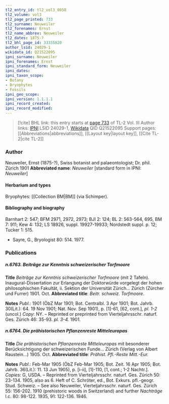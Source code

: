 ```yaml
---
tl2_entry_id: tl2_vol3_0858
tl2_volume: vol3
tl2_page_printed: 733
tl2_surname: Neuweiler
tl2_forenames: Ernst
tl2_name_abbrev: Neuweiler
tl2_dates: 1875-?
tl2_bhl_page_id: 33355820
author_lsid: 24029-1
wikidata_id: Q21522095
ipni_surname: Neuweiler
ipni_forenames: Ernst
ipni_standard_form: Neuweiler
ipni_dates: 
ipni_taxon_scope: 
- Botany
- Bryophytes
- Fossils
ipni_geo_scope: 
ipni_version: 1.1.1.1
ipni_record_created: 
ipni_record_modified:
---
```


> [!cite] BHL link: this entry starts at [page 733](https://www.biodiversitylibrary.org/page/33355820) of TL-2 Vol. III
> Author links: [IPNI](https://www.ipni.org/a/24029-1) LSID 24029-1, [Wikidata](https://www.wikidata.org/wiki/Q21522095) QID Q21522095
> Support pages: [[Abbreviations|abbreviations]], [[Layout key|layout key]], [[Cite TL-2|cite TL-2]]

### Author

Neuweiler, Ernst (1875-?), Swiss botanist and palaeontologist; Dr. phil. Zürich 1901 
**Abbreviated name**: *Neuweiler* \[standard form in IPNI: *Neuweiler*\]

#### Herbarium and types

Bryophytes: [[Collection BM|BM]] (via Schimper).

#### Bibliography and biography

Barnhart 2: 547; BFM 2971, 2972, 2973; BJI 2: 124; BL 2: 563-564, 695, BM 7: 911; Kew 4: 132; LS 18926, suppl. 19927-19933; Nordstedt suppl. p. 12; Tucker 1: 515.
- Sayre, G., Bryologist 80: 514. 1977.

### Publications

##### n.6763. Beiträge zur Kenntnis schweizerischer Torfmoore

**Title**
*Beiträge zur Kenntnis schweizerischer Torfmoore* (mit 2 Tafeln). Inaugural-Dissertation zur Erlangung der Doktorwürde vorgelegt der hohen philosophischen Fakultät, ii. Sektion der Universität Zürich... Zürich (Zürcher und Furrer) 1901. Oct.
**Abbreviated title**: *Beitr. schweiz. Torfmoore*.

**Notes**
*Publ*.: 1901 (ÖbZ Mar 1901; Bot. Centralbl. 3 Apr 1901; Bot. Jahrb. 30(Lit.): 64. 19 Nov 1901; Nat. Nov. Sep 1901), p. \[1\]-61, \[62, cont.\], *pl. 1-2* (uncol.) *Copy*: NY. – Reprinted or preprinted from Vierteljahrsschr. naturf. Ges. Zürich 46: 35-93. *pl. 3-4.* 1901.

##### n.6764. Die prähistorischen Pflanzenreste Mitteleuropas

**Title**
*Die prähistorischen Pflanzenreste Mitteleuropas* mit besonderer Berücksichtigung der schweizerischen Funde... Zürich (Verlag von Albert Raustein...) 1905. Oct.
**Abbreviated title**: *Prähist. Pfl.-Reste Mitt.-Eur.*

**Notes**
*Publ*.: Feb-Mar 1905 (ÖbZ Feb-Mar 1905; Bot. Zeit. 16 Apr 1905; Bot. Jahrb. 36(Lit.): 11. 13 Jun 1905), p. \[i-ii\], \[1\]-110, \[1, cont.; 1-2 Nachtr.\]. *Copies*: G, USDA. – Reprinted from Vierteljahrsschr. naturf. Ges. Zürich 50: 23-134. 1905, also as 6. Heft of C. Schröter, ed., Bot. Exkurs. pfl.-geogr. Stud. Schweiz. – See also Neuweiler, Vierteljahrsschr. naturf. Ges. Zürich 55: 156-202. 1910 (prehistoric woods in Switzerland) and further *Nachträge* l.c. 80: 98-122. 1935, 91: 122-136. 1946.

